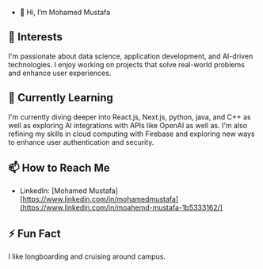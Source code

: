 - 👋 Hi, I’m Mohamed Mustafa
  
## 👀 Interests
I'm passionate about data science, application development, and AI-driven technologies. I enjoy working on projects that solve real-world problems and enhance user experiences.

## 🌱 Currently Learning
I'm currently diving deeper into React.js, Next.js, python, java, and C++ as well as exploring AI integrations with APIs like OpenAI as well as. I'm also refining my skills in cloud computing with Firebase and exploring new ways to enhance user authentication and security.

## 📫 How to Reach Me
- LinkedIn: [Mohamed Mustafa] [https://www.linkedin.com/in/mohamedmustafa](https://www.linkedin.com/in/moahemd-mustafa-1b5333162/]

## ⚡ Fun Fact
I like longboarding and cruising around campus.
